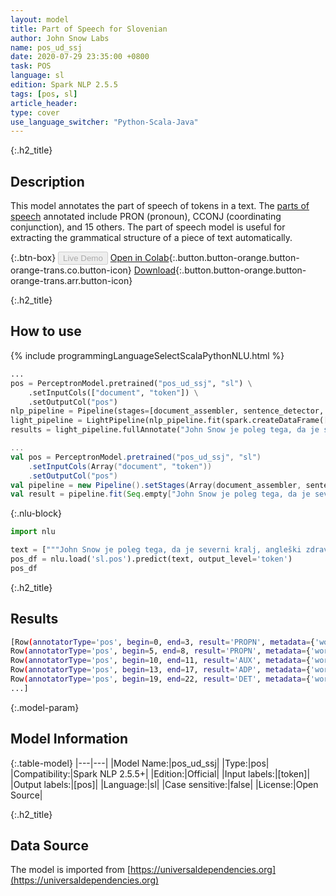 ```yaml
---
layout: model
title: Part of Speech for Slovenian
author: John Snow Labs
name: pos_ud_ssj
date: 2020-07-29 23:35:00 +0800
task: POS
language: sl
edition: Spark NLP 2.5.5
tags: [pos, sl]
article_header:
type: cover
use_language_switcher: "Python-Scala-Java"
---
```


{:.h2_title}
## Description
This model annotates the part of speech of tokens in a text. The [parts of speech](https://universaldependencies.org/u/pos/) annotated include PRON (pronoun), CCONJ (coordinating conjunction), and 15 others. The part of speech model is useful for extracting the grammatical structure of a piece of text automatically.

{:.btn-box}
<button class="button button-orange" disabled>Live Demo</button>
[Open in Colab](https://colab.research.google.com/github/JohnSnowLabs/spark-nlp-workshop/blob/2da56c087da53a2fac1d51774d49939e05418e57/tutorials/Certification_Trainings/Public/6.Playground_DataFrames.ipynb){:.button.button-orange.button-orange-trans.co.button-icon}
[Download](https://s3.amazonaws.com/auxdata.johnsnowlabs.com/public/models/pos_ud_ssj_sl_2.5.5_2.4_1596054388189.zip){:.button.button-orange.button-orange-trans.arr.button-icon}

{:.h2_title}
## How to use 

<div class="tabs-box" markdown="1">

{% include programmingLanguageSelectScalaPythonNLU.html %}

```python
...
pos = PerceptronModel.pretrained("pos_ud_ssj", "sl") \
    .setInputCols(["document", "token"]) \
    .setOutputCol("pos")
nlp_pipeline = Pipeline(stages=[document_assembler, sentence_detector, tokenizer, pos])
light_pipeline = LightPipeline(nlp_pipeline.fit(spark.createDataFrame([['']]).toDF("text")))
results = light_pipeline.fullAnnotate("John Snow je poleg tega, da je severni kralj, angleški zdravnik in vodilni v razvoju anestezije in zdravstvene higiene.")
```

```scala
...
val pos = PerceptronModel.pretrained("pos_ud_ssj", "sl")
    .setInputCols(Array("document", "token"))
    .setOutputCol("pos")
val pipeline = new Pipeline().setStages(Array(document_assembler, sentence_detector, tokenizer, pos))
val result = pipeline.fit(Seq.empty["John Snow je poleg tega, da je severni kralj, angleški zdravnik in vodilni v razvoju anestezije in zdravstvene higiene."].toDS.toDF("text")).transform(data)
```

{:.nlu-block}
```python
import nlu

text = ["""John Snow je poleg tega, da je severni kralj, angleški zdravnik in vodilni v razvoju anestezije in zdravstvene higiene."""]
pos_df = nlu.load('sl.pos').predict(text, output_level='token')
pos_df
```

</div>

{:.h2_title}
## Results

```bash
[Row(annotatorType='pos', begin=0, end=3, result='PROPN', metadata={'word': 'John'}),
Row(annotatorType='pos', begin=5, end=8, result='PROPN', metadata={'word': 'Snow'}),
Row(annotatorType='pos', begin=10, end=11, result='AUX', metadata={'word': 'je'}),
Row(annotatorType='pos', begin=13, end=17, result='ADP', metadata={'word': 'poleg'}),
Row(annotatorType='pos', begin=19, end=22, result='DET', metadata={'word': 'tega'}),
...]
```

{:.model-param}
## Model Information

{:.table-model}
|---|---|
|Model Name:|pos_ud_ssj|
|Type:|pos|
|Compatibility:|Spark NLP 2.5.5+|
|Edition:|Official|
|Input labels:|[token]|
|Output labels:|[pos]|
|Language:|sl|
|Case sensitive:|false|
|License:|Open Source|

{:.h2_title}
## Data Source
The model is imported from [https://universaldependencies.org](https://universaldependencies.org)